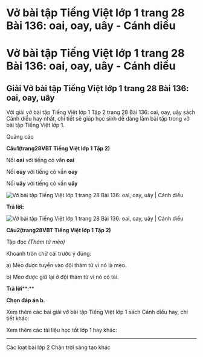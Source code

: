 # Vở bài tập Tiếng Việt lớp 1 trang 28 Bài 136: oai, oay, uây - Cánh diều

# Vở bài tập Tiếng Việt lớp 1 trang 28 Bài 136: oai, oay, uây - Cánh diều

## Giải Vở bài tập Tiếng Việt lớp 1 trang 28 Bài 136: oai, oay, uây

Với giải vở bài tập Tiếng Việt lớp 1 Tập 2 trang 28 Bài 136: oai, oay, uây sách Cánh diều hay nhất, chi tiết sẽ giúp học sinh dễ dàng làm bài tập trong vở bài tập Tiếng Việt lớp 1.

Quảng cáo

**Câu****1****(trang****28****VBT Tiếng Việt lớp 1 Tập 2)**

Nối **oai** với tiếng có vần **oai**

Nối **oay** với tiếng có vần **oay**

Nối **uây** với tiếng có vần **uây**

![Vở bài tập Tiếng Việt lớp 1 trang 28 Bài 136: oai, oay, uây | Cánh diều](https://www.vietjack.com/vbt-tieng-viet-1-cd/images/bai-136-oai-oay-uay-87835.png)

**Trả lời:**

![Vở bài tập Tiếng Việt lớp 1 trang 28 Bài 136: oai, oay, uây | Cánh diều](https://www.vietjack.com/vbt-tieng-viet-1-cd/images/bai-136-oai-oay-uay-87837.png)

**Câu****2****(trang****28****VBT Tiếng Việt lớp 1 Tập 2)**

Tập đọc _(Thám tử mèo)_

Khoanh tròn chữ cái trước ý đúng:

a) Mèo được tuyển vào đội thám tử vì nó là mèo.

b) Mèo được giữ lại ở đội thám tử vì nó có tài.

**Trả lời****:**

**Chọn đáp án b.**

Xem thêm các bài giải vở bài tập Tiếng Việt lớp 1 sách Cánh diều hay, chi tiết khác:

Xem thêm các tài liệu học tốt lớp 1 hay khác:

* * *

Các loạt bài lớp 2 Chân trời sáng tạo khác
